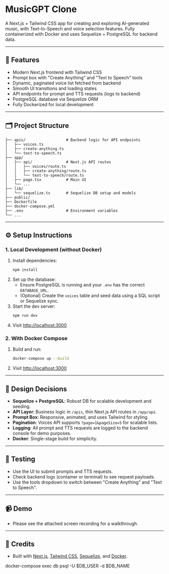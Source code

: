# MusicGPT Clone

A Next.js + Tailwind CSS app for creating and exploring AI-generated music, with Text-to-Speech and voice selection features. Fully containerized with Docker and uses Sequelize + PostgreSQL for backend data.

---

## 🚀 Features
- Modern Next.js frontend with Tailwind CSS
- Prompt box with "Create Anything" and "Text to Speech" tools
- Dynamic, paginated voice list fetched from backend
- Smooth UI transitions and loading states
- API endpoints for prompt and TTS requests (logs to backend)
- PostgreSQL database via Sequelize ORM
- Fully Dockerized for local development

---

## 🗂️ Project Structure

```
├── apis/                  # Backend logic for API endpoints
│   ├── voices.ts
│   ├── create-anything.ts
│   └── text-to-speech.ts
├── app/
│   ├── api/               # Next.js API routes
│   │   ├── voices/route.ts
│   │   ├── create-anything/route.ts
│   │   └── text-to-speech/route.ts
│   ├── page.tsx           # Main UI
│   └── ...
├── lib/
│   └── sequelize.ts       # Sequelize DB setup and models
├── public/
├── Dockerfile
├── docker-compose.yml
├── .env                   # Environment variables
└── ...
```

---

## ⚙️ Setup Instructions

### 1. **Local Development (without Docker)**

1. Install dependencies:
   ```sh
   npm install
   ```
2. Set up the database:
   - Ensure PostgreSQL is running and your `.env` has the correct `DATABASE_URL`.
   - (Optional) Create the `voices` table and seed data using a SQL script or Sequelize sync.
3. Start the dev server:
   ```sh
   npm run dev
   ```
4. Visit [http://localhost:3000](http://localhost:3000)

### 2. **With Docker Compose**

1. Build and run:
   ```sh
   docker-compose up --build
   ```
2. Visit [http://localhost:3000](http://localhost:3000)

---

## 📝 Design Decisions
- **Sequelize + PostgreSQL**: Robust DB for scalable development and seeding.
- **API Layer**: Business logic in `/apis`, thin Next.js API routes in `/app/api`.
- **Prompt Box**: Responsive, animated, and uses Tailwind for styling.
- **Pagination**: Voices API supports `?page=1&pageSize=5` for scalable lists.
- **Logging**: All prompt and TTS requests are logged to the backend console for demo purposes.
- **Docker**: Single-stage build for simplicity.

---

## 🧪 Testing
- Use the UI to submit prompts and TTS requests.
- Check backend logs (container or terminal) to see request payloads.
- Use the tools dropdown to switch between "Create Anything" and "Text to Speech".

---

## 📹 Demo
- Please see the attached screen recording for a walkthrough.

---

## 🙏 Credits
- Built with [Next.js](https://nextjs.org/), [Tailwind CSS](https://tailwindcss.com/), [Sequelize](https://sequelize.org/), and [Docker](https://www.docker.com/). 

docker-compose exec db psql -U $DB_USER -d $DB_NAME